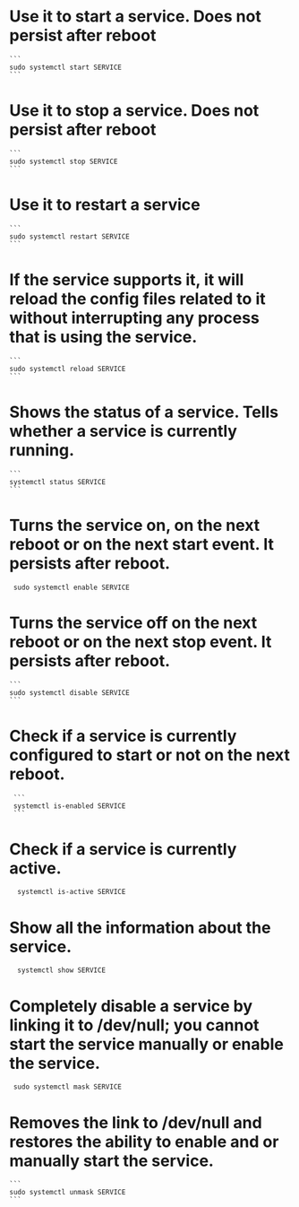 
 # Use it to start a service. Does not persist after reboot
    ```
    sudo systemctl start SERVICE
    ```
 # Use it to stop a service. Does not persist after reboot
    ```
    sudo systemctl stop SERVICE
    ```
   # Use it to restart a service
    ```
    sudo systemctl restart SERVICE
    ```
  # If the service supports it, it will reload the config files related to it without interrupting any process that is using the service.
    ```
    sudo systemctl reload SERVICE
    ```
    
  # Shows the status of a service. Tells whether a service is currently running.
    ```
    systemctl status SERVICE
    ```
  # Turns the service on, on the next reboot or on the next start event. It persists after reboot.
   ```
    sudo systemctl enable SERVICE
   ```   
   # Turns the service off on the next reboot or on the next stop event. It persists after reboot.
    ```
    sudo systemctl disable SERVICE
    ```
    
   # Check if a service is currently configured to start or not on the next reboot.
     ```
     systemctl is-enabled SERVICE
     ```
  # Check if a service is currently active.
  ```
    systemctl is-active SERVICE
  ```  
  #  Show all the information about the service.
  ```
    systemctl show SERVICE
  ```
  
   # Completely disable a service by linking it to /dev/null; you cannot start the service manually or enable the service.
   ```
    sudo systemctl mask SERVICE
   ``` 
   # Removes the link to /dev/null and restores the ability to enable and or manually start the service.
    ```
    sudo systemctl unmask SERVICE
    ```
